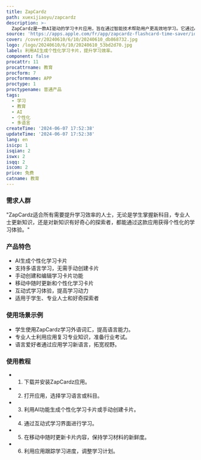 ```yaml
---
title: ZapCardz
path: xuexijiaoyu/zapcardz
description: >-
  ZapCardz是一款AI驱动的学习卡片应用，旨在通过智能技术帮助用户更高效地学习。它通过AI生成个性化的学习卡片，支持用户学习新语言，无需手动创建卡片，同时提供手动创建和修改功能。应用界面友好，支持用户在移动中随时更新和个性化卡片，并通过互动学习方式提高学习动力。
source: 'https://apps.apple.com/fr/app/zapcardz-flashcard-time-saver/id6450555601'
cover: /cover/20240610/6/10/20240610_db868732.jpg
logo: /logo/20240610/6/10/20240610_53bd2d70.jpg
label: 利用AI生成个性化学习卡片，提升学习效率。
component: false
procattr: 11
procattrname: 教育
procform: 7
procformname: APP
proctype: 1
proctypename: 普通产品
tags:
  - 学习
  - 教育
  - AI
  - 个性化
  - 多语言
createTime: '2024-06-07 17:52:38'
updateTime: '2024-06-07 17:52:38'
lang: en
isicp: 1
isqian: 2
iswx: 2
isqq: 2
iscom: 2
price: 免费
catname: 教育
---
```




### 需求人群
"ZapCardz适合所有需要提升学习效率的人士，无论是学生掌握新科目，专业人士更新知识，还是对新知识有好奇心的探索者，都能通过这款应用获得个性化的学习体验。"

### 产品特色
* AI生成个性化学习卡片
* 支持多语言学习，无需手动创建卡片
* 手动创建和编辑学习卡片功能
* 移动中随时更新和个性化学习卡片
* 互动式学习体验，提高学习动力
* 适用于学生、专业人士和好奇探索者

### 使用场景示例
* 学生使用ZapCardz学习外语词汇，提高语言能力。
* 专业人士利用应用复习专业知识，准备行业考试。
* 语言爱好者通过应用学习新语言，拓宽视野。

### 使用教程
* 1. 下载并安装ZapCardz应用。
* 2. 打开应用，选择学习语言或科目。
* 3. 利用AI功能生成个性化学习卡片或手动创建卡片。
* 4. 通过互动式学习界面进行学习。
* 5. 在移动中随时更新卡片内容，保持学习材料的新鲜度。
* 6. 利用应用跟踪学习进度，调整学习计划。

  
